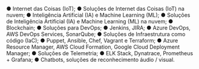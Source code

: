● Internet das Coisas (IoT);
● Soluções de Internet das Coisas (IoT) na nuvem;
● Inteligência Artificial (IA) e Machine Learning (ML);
● Soluções de Inteligência Artificial (IA) e Machine Learning (ML) na nuvem;
● Blockchain;
● Soluções para DevOps;
● Jenkins, JIRA;
● Azure DevOps, AWS DevOps Services, SonarQube;
● Soluções de Infraestrutura como código (IaC);
● Puppet, Ansible, Chef, Vagrant e Terraform;
● Azure Resource Manager, AWS Cloud Formation, Google Cloud Deployment Manager;
● Soluções de Telemetria;
● ELK Stack, Dynatrace, Prometheus + Grafana;
● Chatbots, soluções de reconhecimento áudio / visual.